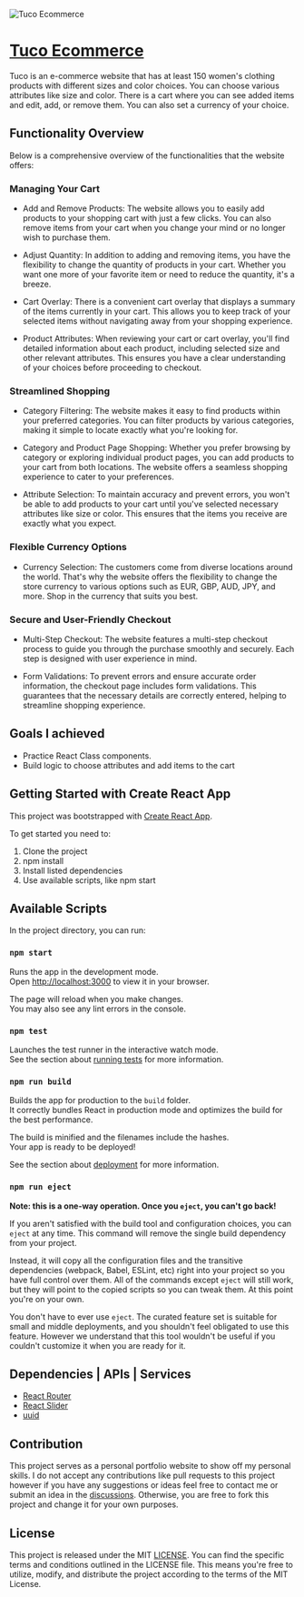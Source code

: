 ![Tuco Ecommerce](https://github.com/sydhrs/tucoecommerce/main/src/assets/images/project-preview.png?raw=true)

# [Tuco Ecommerce](https://shopping-time.vercel.app/)
Tuco is an e-commerce website that has at least 150 women's clothing products with different sizes and color choices. You can choose various attributes like size and color. There is a cart where you can see added items and edit, add, or remove them. You can also set a currency of your choice.

## Functionality Overview
Below is a comprehensive overview of the functionalities that the website offers:

### Managing Your Cart
- Add and Remove Products: The website allows you to easily add products to your shopping cart with just a few clicks. You can also remove items from your cart when you change your mind or no longer wish to purchase them.

- Adjust Quantity: In addition to adding and removing items, you have the flexibility to change the quantity of products in your cart. Whether you want one more of your favorite item or need to reduce the quantity, it's a breeze.

- Cart Overlay: There is a convenient cart overlay that displays a summary of the items currently in your cart. This allows you to keep track of your selected items without navigating away from your shopping experience.

- Product Attributes: When reviewing your cart or cart overlay, you'll find detailed information about each product, including selected size and other relevant attributes. This ensures you have a clear understanding of your choices before proceeding to checkout.

### Streamlined Shopping
- Category Filtering: The website makes it easy to find products within your preferred categories. You can filter products by various categories, making it simple to locate exactly what you're looking for.

- Category and Product Page Shopping: Whether you prefer browsing by category or exploring individual product pages, you can add products to your cart from both locations. The website offers a seamless shopping experience to cater to your preferences.

- Attribute Selection: To maintain accuracy and prevent errors, you won't be able to add products to your cart until you've selected necessary attributes like size or color. This ensures that the items you receive are exactly what you expect.

### Flexible Currency Options
- Currency Selection: The customers come from diverse locations around the world. That's why the website offers the flexibility to change the store currency to various options such as EUR, GBP, AUD, JPY, and more. Shop in the currency that suits you best.

### Secure and User-Friendly Checkout
- Multi-Step Checkout: The website features a multi-step checkout process to guide you through the purchase smoothly and securely. Each step is designed with user experience in mind.

- Form Validations: To prevent errors and ensure accurate order information, the checkout page includes form validations. This guarantees that the necessary details are correctly entered, helping to streamline shopping experience.

## Goals I achieved
- Practice React Class components.
- Build logic to choose attributes and add items to the cart


## Getting Started with Create React App

This project was bootstrapped with [Create React App](https://github.com/facebook/create-react-app).

To get started you need to:

1. Clone the project
2. npm install
3. Install listed dependencies
4. Use available scripts, like npm start

## Available Scripts <a id="scripts"></a>

In the project directory, you can run:

### `npm start`

Runs the app in the development mode.\
Open [http://localhost:3000](http://localhost:3000) to view it in your browser.

The page will reload when you make changes.\
You may also see any lint errors in the console.

### `npm test`

Launches the test runner in the interactive watch mode.\
See the section about [running tests](https://facebook.github.io/create-react-app/docs/running-tests) for more information.

### `npm run build`

Builds the app for production to the `build` folder.\
It correctly bundles React in production mode and optimizes the build for the best performance.

The build is minified and the filenames include the hashes.\
Your app is ready to be deployed!

See the section about [deployment](https://facebook.github.io/create-react-app/docs/deployment) for more information.

### `npm run eject`

**Note: this is a one-way operation. Once you `eject`, you can't go back!**

If you aren't satisfied with the build tool and configuration choices, you can `eject` at any time. This command will remove the single build dependency from your project.

Instead, it will copy all the configuration files and the transitive dependencies (webpack, Babel, ESLint, etc) right into your project so you have full control over them. All of the commands except `eject` will still work, but they will point to the copied scripts so you can tweak them. At this point you're on your own.

You don't have to ever use `eject`. The curated feature set is suitable for small and middle deployments, and you shouldn't feel obligated to use this feature. However we understand that this tool wouldn't be useful if you couldn't customize it when you are ready for it.

## Dependencies | APIs | Services 

- [React Router](https://www.npmjs.com/package/react-router-dom)
- [React Slider](https://www.npmjs.com/package/react-simple-image-slider)
- [uuid](https://www.npmjs.com/package/uuid)

## Contribution <a id="contribution"></a>

This project serves as a personal portfolio website to show off my personal skills. I do not accept any contributions like pull requests to this project however if you have any suggestions or ideas feel free to contact me or submit an idea in the [discussions](https://github.com/catherineisonline/shopping-time/discussions). Otherwise, you are free to fork this project and change it for your own purposes. 

## License  <a id="license"></a>
This project is released under the MIT [LICENSE](https://github.com/catherineisonline/shopping-time/blob/main/LICENSE). You can find the specific terms and conditions outlined in the LICENSE file. This means you're free to utilize, modify, and distribute the project according to the terms of the MIT License.
